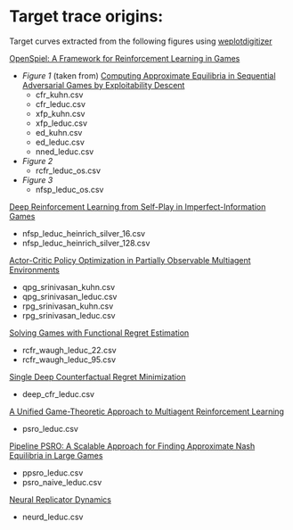# Target trace origins:
Target curves extracted from the following figures using [weplotdigitizer](https://automeris.io/WebPlotDigitizer/)

[OpenSpiel: A Framework for Reinforcement Learning in Games](https://arxiv.org/abs/1908.09453) 
- *Figure 1* (taken from) [Computing Approximate Equilibria in Sequential Adversarial Games by Exploitability Descent](https://arxiv.org/abs/1903.05614)
  - cfr_kuhn.csv
  - cfr_leduc.csv
  - xfp_kuhn.csv
  - xfp_leduc.csv
  - ed_kuhn.csv
  - ed_leduc.csv
  - nned_leduc.csv
- *Figure 2*
  - rcfr_leduc_os.csv
- *Figure 3*
  - nfsp_leduc_os.csv
  
[Deep Reinforcement Learning from Self-Play in Imperfect-Information Games](https://arxiv.org/abs/1603.01121)
- nfsp_leduc_heinrich_silver_16.csv
- nfsp_leduc_heinrich_silver_128.csv

[Actor-Critic Policy Optimization in Partially Observable Multiagent Environments](https://arxiv.org/abs/1810.09026)
- qpg_srinivasan_kuhn.csv
- qpg_srinivasan_leduc.csv
- rpg_srinivasan_kuhn.csv
- rpg_srinivasan_leduc.csv

[Solving Games with Functional Regret Estimation](https://arxiv.org/abs/1411.7974)
- rcfr_waugh_leduc_22.csv
- rcfr_waugh_leduc_95.csv

[Single Deep Counterfactual Regret Minimization](https://arxiv.org/pdf/1901.07621.pdf)
- deep_cfr_leduc.csv

[A Unified Game-Theoretic Approach to Multiagent Reinforcement Learning](https://arxiv.org/pdf/1711.00832.pdf)
- psro_leduc.csv

[Pipeline PSRO: A Scalable Approach for Finding Approximate Nash Equilibria in Large Games](https://arxiv.org/pdf/2006.08555.pdf)
- ppsro_leduc.csv
- psro_naive_leduc.csv

[Neural Replicator Dynamics](https://arxiv.org/abs/1906.00190)
- neurd_leduc.csv
